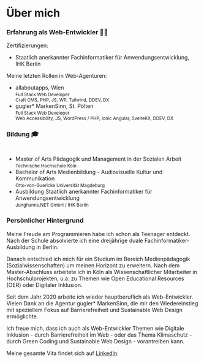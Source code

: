 # Über mich

<!--  <p style="text-align:justify;">My name is Matthias. I'm a web developer and hobby blogger. Certified as IT specialist for application development, I also hold bachelor's and master's degrees in media pedagogy and social sciences. My personal interest lies at the crossroads of green coding and social justice. I moved to the wonderful city of Vienna in 2020, now happy to travel via Klimaticket.</p> -->

<!-- I'm currently located in the wonderful city of Vienna, happy to travel via Klimaticket through Austria. Moved from Cologne, Germany to Vienna in 2020.-->

<h3>Erfahrung als Web-Entwickler 👨‍💻</h3>

Zertifizierungen:

 <ul>
    <li>
        Staatlich anerkannter Fachinformatiker für Anwendungsentwicklung, IHK Berlin
    </li>
</ul>

Meine letzten Rollen in Web-Agenturen:

 <ul>
  <li>allaboutapps, Wien<br>
 <small>Full Stack Web Developer<br>Craft CMS, PHP, JS, WP, Tailwind, DDEV, DX</small>
 </li>
 <li>gugler* MarkenSinn, St. Pölten<br>
 <small>Full Stack Web Developer<br>Web Accessibility, JS, WordPress / PHP, Ionic Angular, SvelteKit, DDEV, DX</small></li>
 </ul>

<h3>Bildung 🎓</h3>

<ul style="margin-top:2.5rem;">
    <li>
      Master of Arts Pädagogik und Management in der Sozialen Arbeit<br><small>Technische Hochschule Köln</small>
    </li>
    <li>
   Bachelor of Arts Medienbildung - Audiovisuelle Kultur und Kommunikation<br> <small>Otto-von-Guericke Universität Magdeburg</small>
    </li>
    <li>
       Ausbildung Staatlich anerkannter Fachinformatiker für Anwendungsentwicklung<br>
       <small>Junghanns.NET GmbH / IHK Berlin</small>
    </li>

</ul>

<h3>Persönlicher Hintergrund</h3>

Meine Freude am Programmieren habe ich schon als Teenager entdeckt. Nach der Schule absolvierte ich eine dreijährige duale Fachinformatiker-Ausbildung in Berlin.

Danach entschied ich mich für ein Studium im Bereich Medienpädagogik (Sozialwissenschaften) um meinen Horizont zu erweitern. Nach dem Master-Abschluss arbeitete ich in Köln als Wissenschaftlicher Mitarbeiter in Hochschulprojekten, u.a. zu Themen wie Open Educational Resources (OER) oder Digitaler Inklusion.

Seit dem Jahr 2020 arbeite ich wieder hauptberuflich als Web-Entwickler. Vielen Dank an die Agentur gugler\* MarkenSinn, die mir den Wiedereinstieg mit speziellem Fokus auf Barrierefreiheit und Sustainable Web Design ermöglichte.

Ich freue mich, dass ich auch als Web-Entwickler Themen wie Digitale Inklusion - durch Barrierefreiheit im Web - oder das Thema Klimaschutz - durch Green Coding und Sustainable Web Design - vorantreiben kann.

<p>Meine gesamte Vita findet sich auf <a href="https://www.linkedin.com/in/mandrasch/">LinkedIn</a>.</p>

